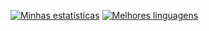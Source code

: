 [![Minhas estatísticas](https://github-readme-stats.vercel.app/api?username=lucascelli&theme=github_dark&locale=pt-br&show_icons=1&bg_color=45,0D1117,090979)](https://lusca.me/)
[![Melhores linguagens](https://github-readme-stats.vercel.app/api/top-langs/?username=lucascelli&theme=github_dark&locale=pt-br)](https://lusca.me/)


